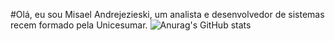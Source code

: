 #Olá, eu sou Misael Andrejezieski, um analista e desenvolvedor de sistemas recem formado pela Unicesumar.
![Anurag's GitHub stats](https://github-readme-stats.vercel.app/api?username=MisaAndrejezieski&theme=blue&show_icons=true)
